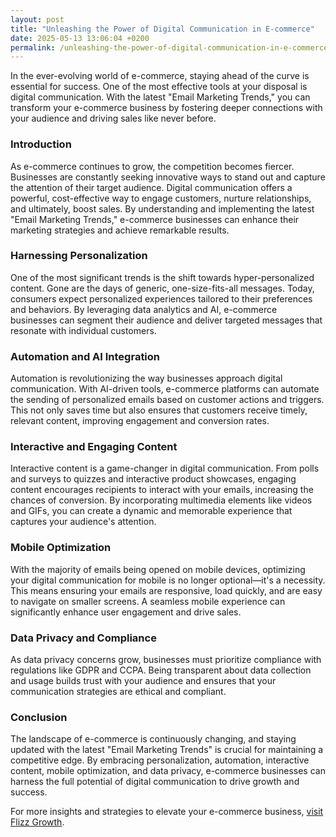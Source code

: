 ```yaml
---
layout: post
title: "Unleashing the Power of Digital Communication in E-commerce"
date: 2025-05-13 13:06:04 +0200
permalink: /unleashing-the-power-of-digital-communication-in-e-commerce/
---
```



In the ever-evolving world of e-commerce, staying ahead of the curve is essential for success. One of the most effective tools at your disposal is digital communication. With the latest "Email Marketing Trends," you can transform your e-commerce business by fostering deeper connections with your audience and driving sales like never before.

### Introduction

As e-commerce continues to grow, the competition becomes fiercer. Businesses are constantly seeking innovative ways to stand out and capture the attention of their target audience. Digital communication offers a powerful, cost-effective way to engage customers, nurture relationships, and ultimately, boost sales. By understanding and implementing the latest "Email Marketing Trends," e-commerce businesses can enhance their marketing strategies and achieve remarkable results.

### Harnessing Personalization

One of the most significant trends is the shift towards hyper-personalized content. Gone are the days of generic, one-size-fits-all messages. Today, consumers expect personalized experiences tailored to their preferences and behaviors. By leveraging data analytics and AI, e-commerce businesses can segment their audience and deliver targeted messages that resonate with individual customers.

### Automation and AI Integration

Automation is revolutionizing the way businesses approach digital communication. With AI-driven tools, e-commerce platforms can automate the sending of personalized emails based on customer actions and triggers. This not only saves time but also ensures that customers receive timely, relevant content, improving engagement and conversion rates.

### Interactive and Engaging Content

Interactive content is a game-changer in digital communication. From polls and surveys to quizzes and interactive product showcases, engaging content encourages recipients to interact with your emails, increasing the chances of conversion. By incorporating multimedia elements like videos and GIFs, you can create a dynamic and memorable experience that captures your audience's attention.

### Mobile Optimization

With the majority of emails being opened on mobile devices, optimizing your digital communication for mobile is no longer optional—it's a necessity. This means ensuring your emails are responsive, load quickly, and are easy to navigate on smaller screens. A seamless mobile experience can significantly enhance user engagement and drive sales.

### Data Privacy and Compliance

As data privacy concerns grow, businesses must prioritize compliance with regulations like GDPR and CCPA. Being transparent about data collection and usage builds trust with your audience and ensures that your communication strategies are ethical and compliant.

### Conclusion

The landscape of e-commerce is continuously changing, and staying updated with the latest "Email Marketing Trends" is crucial for maintaining a competitive edge. By embracing personalization, automation, interactive content, mobile optimization, and data privacy, e-commerce businesses can harness the full potential of digital communication to drive growth and success.

For more insights and strategies to elevate your e-commerce business, [visit Flizz Growth](https://flizzgrowth.com).